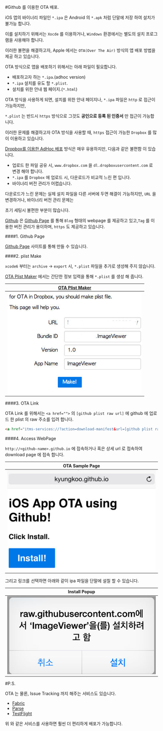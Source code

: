 #Github 를 이용한 OTA 배포.

iOS 앱의 바이너리 파일인 `*.ipa` 은 Android 의 `*.apk` 처럼 단말에 저장 하여 설치가 불가능 합니다.

이를 설치하기 위해서는 `Xocde` 를 이용하거나, `Windows` 환경에서는 별도의 설치 프로그램을 사용해야 합니다.

이러한 불편을 해결하고자, Apple 에서는 `OTA(Over The Air)` 방식의 앱 배포 방법을 제공 하고 있습니다.

OTA 방식으로 앱을 배포하기 위해서는 아래 파일이 필요합니다.

-	배포하고자 하는 `*.ipa`.(adhoc version)
-	`*.ipa` 설치를 유도 할 `*.plist`.
-	설치를 위한 안내 웹 페이지.(`*.html`\)

OTA 방식을 사용하게 되면, 설치를 위한 안내 페이지나, `*.ipa` 파일은 `http` 로 접근이 가능하지만,

`*.plist` 는 반드시 `https` 방식으로 그것도 **공인으로 등록 된 인증서** 만 접근이 가능합니다.

이러한 문제를 해결하고자 OTA 방식을 사용할 때, `https` 접근이 가능한 `Dropbox` 를 많이 이용하고 있습니다.

[Dropbox를 이용한 AdHoc 배포](http://blog.hibrainapps.net/168) 방식은 매우 유용하지만, 다음과 같은 불편함 이 있습니다.

-	업로드 한 파일 공유 시, `www.dropbox.com` 을 `dl.dropboxusercontent.com` 로 변경 해야 합니다.
-	`*.ipa` 를 `Dropbox` 에 업로드 시, 다운로드가 비교적 느린 편 입니다.
-	바이너리 버전 관리가 어렵습니다.

다운로드가 느린 문제는 실제 설치 파일을 다른 서버에 두면 해결이 가능하지만, `URL` 을 변경하거나, 바이너리 버전 관리 문제는

초기 세팅시 불편한 부분이 많습니다.

[Github](https://github.com) 은 [Github Page](https://pages.github.com) 를 통해 `Blog` 형태의 webpage 를 제공하고 있고,`Tag` 를 이용한 버전 관리가 용이하며, `https` 도 제공하고 있습니다.

####1. Github Page

[Github Page](https://pages.github.com/) 사이트를 통해 만들 수 있습니다.

####2. plist Make

`xcode6` 부터는 `archive` -> `export` 시, `*.plist` 파일을 추가로 생성해 주지 않습니다.

[OTA Plist Maker](http://ota-plist-maker.appspot.com) 에서는 간단한 정보 입력을 통해 `*.plist` 를 생성 해 줍니다.

| [OTA Plist Maker](http://ota-plist-maker.appspot.com)                                                                |
|----------------------------------------------------------------------------------------------------------------------|
| ![OTA Plist Maker Site](https://raw.githubusercontent.com/kyungkoo/study-note/master/iOS/images/ota-plist-maker.jpg) |

####3. OTA Link

OTA Link 를 위해서는 `<a href="">` 의 `[github plist raw url]` 에 github 에 업로드 한 plist 의 raw 주소를 입려 합니다.

```html
<a href="itms-services://?action=download-manifest&url=[github plist raw url]">Download</a>
```

####4. Access WebPage

`http://<github-name>.github.io` 에 접속하거나 혹은 상세 url 로 접속하여 download page 에 접속 합니다.

| OTA Sample Page                                                                                          |
|----------------------------------------------------------------------------------------------------------|
| ![Github OTA Page](https://raw.githubusercontent.com/kyungkoo/study-note/master/iOS/images/ota-page.jpg) |

그리고 링크를 선택하면 아래와 같이 ipa 파일을 단말에 설칠 할 수 있습니다.

| Install Popup                                                                                           |
|---------------------------------------------------------------------------------------------------------|
| ![OTA Install](https://raw.githubusercontent.com/kyungkoo/study-note/master/iOS/images/ota-install.jpg) |

#P.S.

OTA 는 물론, Issue Tracking 까지 해주는 서비스도 있습니다.

-	[Fabric](https://fabric.io)
-	[Parse](https://parse.com)
-	[TestFlight](https://www.testflightapp.com)

위 와 같은 서비스를 사용하면 훨씬 더 편리하게 배포가 가능합니다.
